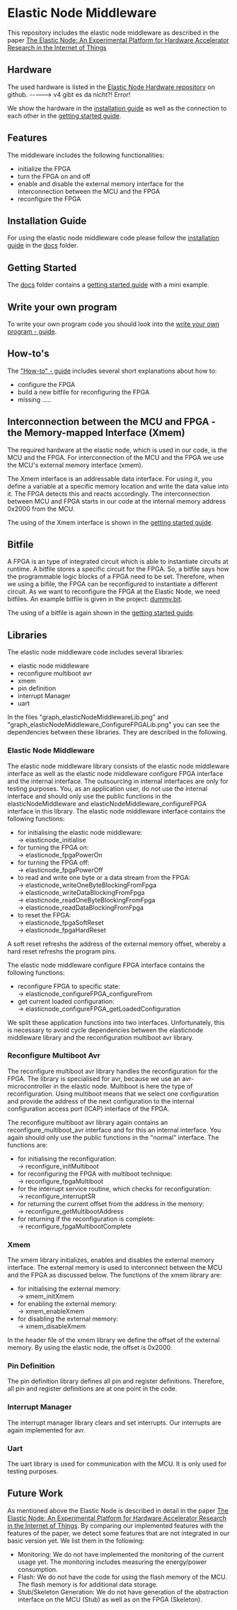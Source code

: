 # Elastic Node Middleware

This repository includes the elastic node middleware as described in the paper [The Elastic Node: An Experimental Platform for Hardware Accelerator Research in the Internet of Things](https://ieeexplore.ieee.org/document/8831207)

## Hardware

The used hardware is listed in the [Elastic Node Hardware repository](https://github.com/es-ude/ElasticNodeHardware) on github.
-----> v4 gibt es da nicht?! Error!

We show the hardware in the [installation guide](docs/InstallationGuide.md) as well as the connection to each other in the [getting started guide](docs/GettingStartedGuide.md).

## Features

The middleware includes the following functionalities:
- initialize the FPGA
- turn the FPGA on and off
- enable and disable the external memory interface for the interconnection between the MCU and the FPGA
- reconfigure the FPGA

## Installation Guide

For using the elastic node middleware code please follow the [installation guide](docs/InstallationGuide.md) in the [docs](docs) folder.

## Getting Started

The [docs](docs) folder contains a [getting started guide](docs/GettingStartedGuide.md) with a mini example.

## Write your own program

To write your own program code you should look into the [write your own program - guide](docs/WriteOwnProgramGuide.md).

## How-to's

The ["How-to" - guide](docs/HowToGuide.md) includes several short explanations about how to:
- configure the FPGA
- build a new bitfile for reconfiguring the FPGA
- missing .....

## Interconnection between the MCU and FPGA - the Memory-mapped Interface (Xmem)

The required hardware at the elastic node, which is used in our code, is the MCU and the FPGA.
For interconnection of the MCU and the FPGA we use the MCU's external memory interface (xmem).

The Xmem interface is an addressable data interface.
For using it, you define a variable at a specific memory location and write the data value into it.
The FPGA detects this and reacts accordingly.
The interconnection between MCU and FPGA starts in our code at the internal memory address 0x2000 from the MCU.

The using of the Xmem interface is shown in the [getting started guide](docs/GettingStartedGuide.md).

## Bitfile

A FPGA is an type of integrated circuit which is able to instantiate circuits at runtime.
A bitfile stores a specific circuit for the FPGA.
So, a bitfile says how the programmable logic blocks of a FPGA need to be set. 
Therefore, when we using a bifile, the FPGA can be reconfigured to instantiate a different circuit.
As we want to reconfigure the FPGA at the Elastic Node, we need bitfiles. 
An example bitfile is given in the project: [dummy.bit](dummy.bit).

The using of a bitfile is again shown in the [getting started guide](docs/GettingStartedGuide.md).

## Libraries

The elastic node middleware code includes several libraries:
- elastic node middleware
- reconfigure multiboot avr
- xmem
- pin definition
- interrupt Manager
- uart

In the files "graph_elasticNodeMiddlewareLib.png" and "graph_elasticNodeMiddleware_ConfigureFPGALib.png" you can see the dependencies between these libraries.
They are described in the following.

### Elastic Node Middleware

The elastic node middleware library consists of the elastic node middleware interface as well as the elastic node middleware configure FPGA interface and the internal interface.
The outsourcing in internal interfaces are only for testing purposes.
You, as an application user, do not use the internal interface and should only use the public functions in the elasticNodeMiddleware and elasticNodeMiddleware_configureFPGA interface in this library. 
The elastic node middleware interface contains the following functions:

- for initialising the elastic node middleware:\
→ elasticnode_initialise
- for turning the FPGA on:\
→ elasticnode_fpgaPowerOn
- for turning the FPGA off:\
→ elasticnode_fpgaPowerOff
- to read and write one byte or a data stream from the FPGA:\
→ elasticnode_writeOneByteBlockingFromFpga\
→ elasticnode_writeDataBlockingFromFpga\
→ elasticnode_readOneByteBlockingFromFpga\
→ elasticnode_readDataBlockingFromFpga
- to reset the FPGA:\
→ elasticnode_fpgaSoftReset\
→ elasticnode_fpgaHardReset

A soft reset refreshs the address of the external memory offset, whereby a hard reset refreshs the program pins. 

The elastic node middleware configure FPGA interface contains the following functions:

- reconfigure FPGA to specific state:\
→ elasticnode_configureFPGA_configureFrom
- get current loaded configuration:\
→ elasticnode_configureFPGA_getLoadedConfiguration

We split these application functions into two interfaces.
Unfortunately, this is necessary to avoid cycle dependencies between the elasticnode middleware library and the reconfiguration multiboot avr library.

### Reconfigure Multiboot Avr

The reconfigure multiboot avr library handles the reconfiguration for the FPGA.
The library is specialised for avr, because we use an avr-microcontroller in the elastic node.
Multiboot is here the type of reconfiguration.
Using multiboot means that we select one configuration and provide the address of the next configuration to the internal configuration access port (ICAP) interface of the FPGA.

The reconfigure multiboot avr library again contains an reconfigure_multiboot_avr interface and for this an internal interface. 
You again should only use the public functions in the "normal" interface.
The functions are:

- for initialising the reconfiguration:\
→ reconfigure_initMultiboot
- for reconfiguring the FPGA with multiboot technique:\
→ reconfigure_fpgaMultiboot
- for the interrupt service routine, which checks for reconfiguration:\
→ reconfigure_interruptSR
- for returning the current offset from the address in the memory:\
→ reconfigure_getMultibootAddress
- for returning if the reconfiguration is complete:\
→ reconfigure_fpgaMultibootComplete

### Xmem

The xmem library initializes, enables and disables the external memory interface. 
The external memory is used to interconnect between the MCU and the FPGA as discussed below.
The functions of the xmem library are:

- for initialising the external memory:\
→ xmem_initXmem
- for enabling the external memory:\
→ xmem_enableXmem
- for disabling the external memory:\
→ xmem_disableXmem

In the header file of the xmem library we define the offset of the external memory.
By using the elastic node, the offset is 0x2000. 

### Pin Definition

The pin definition library defines all pin and register definitions.
Therefore, all pin and register definitions are at one point in the code. 

### Interrupt Manager

The interrupt manager library clears and set interrupts. 
Our interrupts are again implemented for avr. 

### Uart

The uart library is used for communication with the MCU. 
It is only used for testing purposes. 

## Future Work

As mentioned above the Elastic Node is described in detail in the paper [The Elastic Node: An Experimental Platform for Hardware Accelerator Research in the Internet of Things](https://ieeexplore.ieee.org/document/8831207).
By comparing our implemented features with the features of the paper, we detect some features that are not integrated in our basic version yet.
We list them in the following: 
- Monitoring: We do not have implemented the monitoring of the current usage yet. 
The monitoring includes measuring the energy/power consumption. 
- Flash: We do not have the code for using the flash memory of the MCU.
The flash memory is for additional data storage. 
- Stub/Skeleton Generation: We do not have generation of the abstraction interface on the MCU (Stub) as well as on the FPGA (Skeleton).